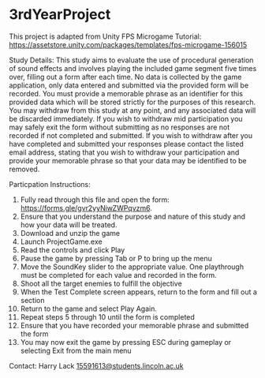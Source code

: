 # 3rdYearProject

This project is adapted from Unity FPS Microgame Tutorial: https://assetstore.unity.com/packages/templates/fps-microgame-156015

Study Details:
This study aims to evaluate the use of procedural generation of sound effects and involves playing the included game segment five times over, filling out a form after each time.
No data is collected by the game application, only data entered and submitted via the provided form will be recorded.
You must provide a memorable phrase as an identifier for this provided data which will be stored strictly for the purposes of this research.
You may withdraw from this study at any point, and any associated data will be discarded immediately.
If you wish to withdraw mid participation you may safely exit the form without submitting as no responses are not recorded if not completed and submitted.
If you wish to withdraw after you have completed and submitted your responses please contact the listed email address, stating that you wish to withdraw your participation and provide your memorable phrase so that your data may be identified to be removed.

Particpation Instructions:
1. Fully read through this file and open the form: https://forms.gle/gvr2yyNiwZWPqvzm6.
2. Ensure that you understand the purpose and nature of this study and how your data will be treated.
3. Download and unzip the game
4. Launch ProjectGame.exe
5. Read the controls and click Play
6. Pause the game by pressing Tab or P to bring up the menu 
7. Move the SoundKey slider to the appropriate value. One playthrough must be completed for each value and recorded in the form. 
8. Shoot all the target enemies to fulfill the objective
9. When the Test Complete screen appears, return to the form and fill out a section
10. Return to the game and select Play Again.
11. Repeat steps 5 through 10 until the form is completed
12. Ensure that you have recorded your memorable phrase and submitted the form
13. You may now exit the game by pressing ESC during gameplay or selecting Exit from the main menu

Contact: Harry Lack 15591613@students.lincoln.ac.uk
